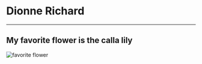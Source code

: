 # Dionne Richard
----------------
## My favorite flower is the calla lily 
![favorite flower](https://www.bing.com/images/search?q=calla+lily&form=HDRSC2&first=1&cw=1129&ch=497#CA!MoreHoverActions "calla lily")

